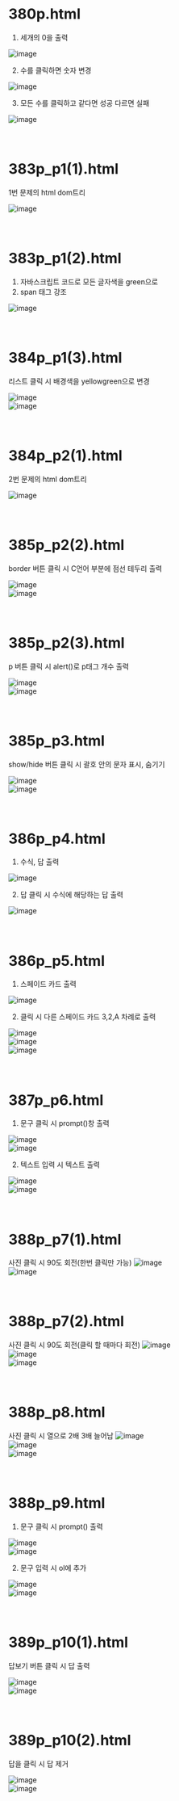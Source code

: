 # 380p.html
1. 세개의 0을 출력

![image](https://github.com/rudgh4493/WebProgramming/assets/70314961/41eb7457-5d5c-478c-957c-9e6824a39fff)
<br>

2. 수를 클릭하면 숫자 변경

![image](https://github.com/rudgh4493/WebProgramming/assets/70314961/d07690e4-5c51-447a-8a7a-a573970ecd4a)
<br>

3. 모든 수를 클릭하고 같다면 성공 다르면 실패
   
![image](https://github.com/rudgh4493/WebProgramming/assets/70314961/0a2de88f-612d-4783-9a5d-d111f8fa0b1f)
<br><br><br>


# 383p_p1(1).html

1번 문제의 html dom트리

![image](https://github.com/rudgh4493/WebProgramming/assets/70314961/3a7a9a98-e4b7-4109-9f53-7c9093ba4804)
<br><br><br>


# 383p_p1(2).html

1. 자바스크립트 코드로 모든 글자색을 green으로
2. span 태그 강조
   
![image](https://github.com/rudgh4493/WebProgramming/assets/70314961/f83afb5a-c00e-4547-a36c-d1466250e793)
<br><br><br>


# 384p_p1(3).html

리스트 클릭 시 배경색을 yellowgreen으로 변경

![image](https://github.com/rudgh4493/WebProgramming/assets/70314961/1d3e767b-fb92-42bf-8c1d-d04d65ed1c62)
<br>
![image](https://github.com/rudgh4493/WebProgramming/assets/70314961/8d982ce4-261c-4e40-a1b0-f9b661f59947)
<br><br><br>


# 384p_p2(1).html

2번 문제의 html dom트리

![image](https://github.com/rudgh4493/WebProgramming/assets/70314961/df9cde14-c82d-4fd6-a1c9-81d2ad8cea05)
<br><br><br>


# 385p_p2(2).html

border 버튼 클릭 시 C언어 부분에 점선 테두리 출력

![image](https://github.com/rudgh4493/WebProgramming/assets/70314961/2d078bfc-4bda-4e9a-a983-8ba9a4800a85)
<br>
![image](https://github.com/rudgh4493/WebProgramming/assets/70314961/a3470114-0744-473a-a29b-fb37efe1c623)
<br><br><br>


# 385p_p2(3).html

p 버튼 클릭 시 alert()로 p태그 개수 출력

![image](https://github.com/rudgh4493/WebProgramming/assets/70314961/2d078bfc-4bda-4e9a-a983-8ba9a4800a85)
<br>
![image](https://github.com/rudgh4493/WebProgramming/assets/70314961/6f23654d-7506-4536-95ac-3edfa6b7577f)
<br><br><br>


# 385p_p3.html

show/hide 버튼 클릭 시 괄호 안의 문자 표시, 숨기기

![image](https://github.com/rudgh4493/WebProgramming/assets/70314961/054d26fd-1ba4-43ce-8068-109cc75750b4)
<br>
![image](https://github.com/rudgh4493/WebProgramming/assets/70314961/59fd2489-f50e-4114-83fb-a3994709f802)
<br><br><br>


# 386p_p4.html

1. 수식, 답 출력

![image](https://github.com/rudgh4493/WebProgramming/assets/70314961/88ff507c-5ec6-47f9-802c-e5fc8edf75da)
<br>

2. 답 클릭 시 수식에 해당하는 답 출력
   
![image](https://github.com/rudgh4493/WebProgramming/assets/70314961/fb177ca8-0323-4cae-a12e-afa8766193ff)
<br><br><br>


# 386p_p5.html

1. 스페이드 카드 출력

![image](https://github.com/rudgh4493/WebProgramming/assets/70314961/eaf259e9-8a7c-44e0-8bc7-1e10f1323e47)
<br>

2. 클릭 시 다른 스페이드 카드 3,2,A 차례로 출력

![image](https://github.com/rudgh4493/WebProgramming/assets/70314961/b5eeac69-3d51-4e7c-9e66-0d320312941c)
<br>
![image](https://github.com/rudgh4493/WebProgramming/assets/70314961/6a913720-f519-4126-ab38-b8ba955b47b2)
<br>
![image](https://github.com/rudgh4493/WebProgramming/assets/70314961/4e742e9c-a37a-484f-806b-629d87bd3b88)
<br><br><br>


# 387p_p6.html

1. 문구 클릭 시 prompt()창 출력

![image](https://github.com/rudgh4493/WebProgramming/assets/70314961/781ac0d7-7bf3-4724-93b2-126aaad5978a)
<br>
![image](https://github.com/rudgh4493/WebProgramming/assets/70314961/45a6949f-4bd0-4fdc-b1e1-03348f709368)
<br>

2. 텍스트 입력 시 텍스트 출력

![image](https://github.com/rudgh4493/WebProgramming/assets/70314961/dc80f100-df83-47e3-89a0-2823db9895d0)
<br>
![image](https://github.com/rudgh4493/WebProgramming/assets/70314961/289b5d32-ca11-47a9-9a4d-d21f9450c709)
<br><br><br>


# 388p_p7(1).html

사진 클릭 시 90도 회전(한번 클릭만 가능)
![image](https://github.com/rudgh4493/WebProgramming/assets/70314961/0fca28c8-cb68-4f84-a601-b966dfd8f54c)
<br>
![image](https://github.com/rudgh4493/WebProgramming/assets/70314961/550c04a0-a71a-40c6-bc81-3f47cd49b091)
<br><br><br>


# 388p_p7(2).html

사진 클릭 시 90도 회전(클릭 할 때마다 회전)
![image](https://github.com/rudgh4493/WebProgramming/assets/70314961/0fca28c8-cb68-4f84-a601-b966dfd8f54c)
<br>
![image](https://github.com/rudgh4493/WebProgramming/assets/70314961/550c04a0-a71a-40c6-bc81-3f47cd49b091)
<br>
![image](https://github.com/rudgh4493/WebProgramming/assets/70314961/c43a7340-0155-43a4-b3a2-12bfee631c08)
<br><br><br>


# 388p_p8.html

사진 클릭 시 열으로 2배 3배 늘어남
![image](https://github.com/rudgh4493/WebProgramming/assets/70314961/a3a59b83-5b51-4f49-bb2e-e87262eaf2d8)
<br>
![image](https://github.com/rudgh4493/WebProgramming/assets/70314961/cba0f0ba-e211-484c-8af5-0c2fb3f158ca)
<br>
![image](https://github.com/rudgh4493/WebProgramming/assets/70314961/c5acf1df-128f-4aad-b6d8-80618c3d5127)
<br><br><br>


# 388p_p9.html

1. 문구 클릭 시 prompt() 출력
   
![image](https://github.com/rudgh4493/WebProgramming/assets/70314961/1783c1d2-1f84-46aa-a3c7-8a43c8120813)
<br>
![image](https://github.com/rudgh4493/WebProgramming/assets/70314961/1460a95e-9c9e-41ae-b122-683bbadfd331)
<br>

2. 문구 입력 시 ol에 추가
   
![image](https://github.com/rudgh4493/WebProgramming/assets/70314961/74ca83b3-f20a-492d-88d0-0f56978cf46f)
<br>
![image](https://github.com/rudgh4493/WebProgramming/assets/70314961/61ab7302-0bfb-4a76-8371-20e7aad0bdf7)
<br><br><br>


# 389p_p10(1).html

답보기 버튼 클릭 시 답 출력

![image](https://github.com/rudgh4493/WebProgramming/assets/70314961/4e8acaad-b8fe-4eb0-9e82-7020533504d8)
<br>
![image](https://github.com/rudgh4493/WebProgramming/assets/70314961/b2931077-e43c-429c-b04b-8e2e53d219c2)
<br><br><br>


# 389p_p10(2).html

답을 클릭 시 답 제거

![image](https://github.com/rudgh4493/WebProgramming/assets/70314961/4e8acaad-b8fe-4eb0-9e82-7020533504d8)
<br>
![image](https://github.com/rudgh4493/WebProgramming/assets/70314961/84533a53-4521-45e5-8c76-4af0a8bb32f9)
<br><br><br>

